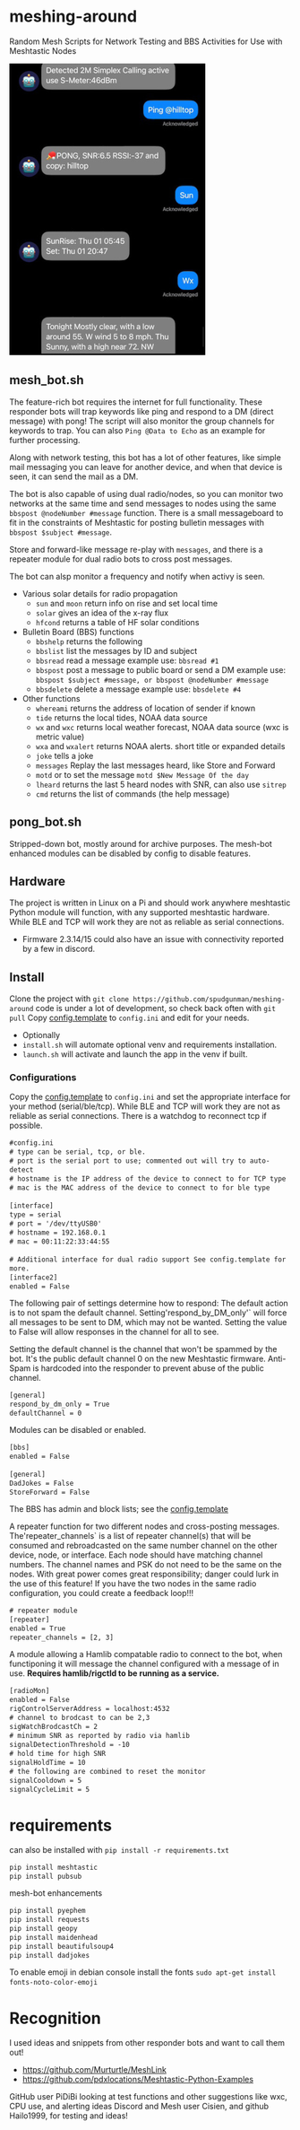 # meshing-around
Random Mesh Scripts for Network Testing and BBS Activities for Use with Meshtastic Nodes

![alt text](etc/pong-bot.jpg "Example Use")

## mesh_bot.sh
The feature-rich bot requires the internet for full functionality. These responder bots will trap keywords like ping and respond to a DM (direct message) with pong! The script will also monitor the group channels for keywords to trap. You can also `Ping @Data to Echo` as an example for further processing.

Along with network testing, this bot has a lot of other features, like simple mail messaging you can leave for another device, and when that device is seen, it can send the mail as a DM.

The bot is also capable of using dual radio/nodes, so you can monitor two networks at the same time and send messages to nodes using the same `bbspost @nodeNumber #message` function. There is a small messageboard to fit in the constraints of Meshtastic for posting bulletin messages with `bbspost $subject #message`.

Store and forward-like message re-play with `messages`, and there is a repeater module for dual radio bots to cross post messages.

The bot can alsp monitor a frequency and notify when activy is seen.

- Various solar details for radio propagation
  - `sun` and `moon` return info on rise and set local time
  - `solar` gives an idea of the x-ray flux
  - `hfcond` returns a table of HF solar conditions
- Bulletin Board (BBS) functions
  - `bbshelp` returns the following
  - `bbslist` list the messages by ID and subject
  - `bbsread` read a message example use: `bbsread #1`
  - `bbspost` post a message to public board or send a DM example use: `bbspost $subject #message, or bbspost @nodeNumber #message`
  - `bbsdelete` delete a message example use: `bbsdelete #4`
- Other functions
  - `whereami` returns the address of location of sender if known
  - `tide` returns the local tides, NOAA data source
  - `wx` and `wxc` returns local weather forecast, NOAA data source (wxc is metric value)
  - `wxa` and `wxalert` returns NOAA alerts. short title or expanded details
  - `joke` tells a joke
  - `messages` Replay the last messages heard, like Store and Forward
  - `motd` or to set the message `motd $New Message Of the day`
  - `lheard` returns the last 5 heard nodes with SNR, can also use `sitrep`
  - `cmd` returns the list of commands (the help message)

## pong_bot.sh
Stripped-down bot, mostly around for archive purposes. The mesh-bot enhanced modules can be disabled by config to disable features.

## Hardware
The project is written in Linux on a Pi and should work anywhere meshtastic Python module will function, with any supported meshtastic hardware. While BLE and TCP will work they are not as reliable as serial connections.
 - Firmware 2.3.14/15 could also have an issue with connectivity reported by a few in discord. 

## Install
Clone the project with `git clone https://github.com/spudgunman/meshing-around`
code is under a lot of development, so check back often with `git pull`
Copy [config.template](config.template) to `config.ini` and edit for your needs.
- Optionally
- `install.sh` will automate optional venv and requirements installation.
- `launch.sh` will activate and launch the app in the venv if built.

### Configurations
Copy the [config.template](config.template) to `config.ini` and set the appropriate interface for your method (serial/ble/tcp). While BLE and TCP will work they are not as reliable as serial connections. There is a watchdog to reconnect tcp if possible.

```
#config.ini
# type can be serial, tcp, or ble.
# port is the serial port to use; commented out will try to auto-detect
# hostname is the IP address of the device to connect to for TCP type
# mac is the MAC address of the device to connect to for ble type

[interface]
type = serial
# port = '/dev/ttyUSB0'
# hostname = 192.168.0.1
# mac = 00:11:22:33:44:55

# Additional interface for dual radio support See config.template for more.
[interface2]
enabled = False
```
The following pair of settings determine how to respond: The default action is to not spam the default channel. Setting'respond_by_DM_only'` will force all messages to be sent to DM, which may not be wanted. Setting the value to False will allow responses in the channel for all to see.

Setting the default channel is the channel that won't be spammed by the bot. It's the public default channel 0 on the new Meshtastic firmware. Anti-Spam is hardcoded into the responder to prevent abuse of the public channel.
```
[general]
respond_by_dm_only = True
defaultChannel = 0
```

Modules can be disabled or enabled.
```
[bbs]
enabled = False

[general]
DadJokes = False
StoreForward = False
```
The BBS has admin and block lists; see the [config.template](config.template)

A repeater function for two different nodes and cross-posting messages. The'repeater_channels` is a list of repeater channel(s) that will be consumed and rebroadcasted on the same number channel on the other device, node, or interface. Each node should have matching channel numbers. The channel names and PSK do not need to be the same on the nodes. With great power comes great responsibility; danger could lurk in the use of this feature! If you have the two nodes in the same radio configuration, you could create a feedback loop!!!

```
# repeater module
[repeater]
enabled = True
repeater_channels = [2, 3]
```
A module allowing a Hamlib compatable radio to connect to the bot, when functiponing it will message the channel configured with a message of in use. **Requires hamlib/rigctld to be running as a service.**

```
[radioMon]
enabled = False
rigControlServerAddress = localhost:4532
# channel to brodcast to can be 2,3
sigWatchBrodcastCh = 2
# minimum SNR as reported by radio via hamlib
signalDetectionThreshold = -10
# hold time for high SNR
signalHoldTime = 10
# the following are combined to reset the monitor
signalCooldown = 5
signalCycleLimit = 5
```
# requirements
can also be installed with `pip install -r requirements.txt`

```
pip install meshtastic
pip install pubsub
```
mesh-bot enhancements

```
pip install pyephem
pip install requests
pip install geopy
pip install maidenhead
pip install beautifulsoup4
pip install dadjokes
```

To enable emoji in debian console install the fonts `sudo apt-get install fonts-noto-color-emoji`

# Recognition
I used ideas and snippets from other responder bots and want to call them out!
- https://github.com/Murturtle/MeshLink
- https://github.com/pdxlocations/Meshtastic-Python-Examples

GitHub user PiDiBi looking at test functions and other suggestions like wxc, CPU use, and alerting ideas
Discord and Mesh user Cisien, and github Hailo1999, for testing and ideas!

